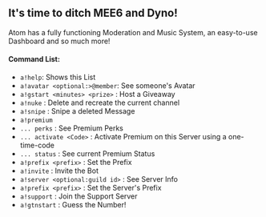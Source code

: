 ## It's time to ditch MEE6 and Dyno!

Atom has a fully functioning Moderation and Music System, an easy-to-use Dashboard and
so much more!

#### Command List:
- `a!help`: Shows this List
- `a!avatar <optional:>@member`: See someone's Avatar
- `a!gstart <minutes> <prize>` : Host a Giveaway
- `a!nuke` : Delete and recreate the current channel
- `a!snipe` : Snipe a deleted Message
- `a!premium`
-   `... perks` : See Premium Perks
-   `... activate <Code>` : Activate Premium on this Server using a one-time-code
-   `... status` : See current Premium Status
- `a!prefix <prefix>` : Set the Prefix
- `a!invite` : Invite the Bot
- `a!server <optional:guild id>` : See Server Info
- `a!prefix <prefix>` : Set the Server's Prefix
- `a!support` : Join the Support Server
- `a!gtnstart` : Guess the Number!
